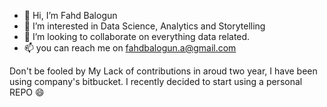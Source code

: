 - 👋 Hi, I’m Fahd Balogun
- 👀 I’m interested in Data Science, Analytics and Storytelling
- 💞️ I’m looking to collaborate on everything data related.
- 📫 you can reach me on fahdbalogun.a@gmail.com


Don't be fooled by My Lack of contributions in aroud two year, I have been using company's bitbucket. I recently decided to start using a personal REPO 😄 
<!---
fahdfortitude/fahdfortitude is a ✨ special ✨ repository because its `README.md` (this file) appears on your GitHub profile.
You can click the Preview link to take a look at your changes.
--->
